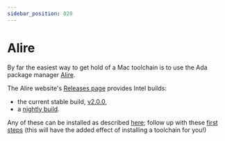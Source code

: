 ```yaml
---
sidebar_position: 020
---
```


# Alire

By far the easiest way to get hold of a Mac toolchain is to use the Ada package manager [Alire](https://alire.ada.dev/docs/#introduction).

The Alire website's [Releases page](https://github.com/alire-project/alire/releases) provides Intel builds:

- the current stable build, [v2.0.0](https://github.com/alire-project/alire/releases/tag/v2.0.0),
- a [nightly build](https://github.com/alire-project/alire/releases/tag/nightly).

Any of these can be installed as described [here](https://alire.ada.dev/docs/#alr-on-macos); follow up with these [first steps](https://alire.ada.dev/docs/#first-steps) (this will have the added effect of installing a toolchain for you!)
